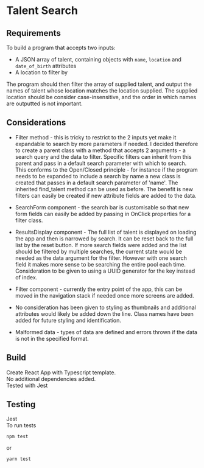 # Talent Search

## Requirements

To build a program that accepts two inputs:

- A JSON array of talent, containing objects with `name`, `location` and `date_of_birth` attributes
- A location to filter by

The program should then filter the array of supplied talent, and output the names of talent whose location matches the location supplied. The supplied location should be consider case-insensitive, and the order in which names are outputted is not important.

## Considerations

* Filter method - this is tricky to restrict to the 2 inputs yet make it expandable to search by more parameters if needed. I decided therefore to create a parent class with a method that accepts 2 arguments - a search query and the data to filter. Specific filters can inherit from this parent and pass in a default search parameter with which to search. This conforms to the Open/Closed principle - for instance if the program needs to be expanded to include a search by name a new class is created that passes in a default search parameter of 'name'. The inherited find_talent method can be used as before. The benefit is new filters can easily be created if new attribute fields are added to the data.

* SearchForm component - the search bar is customisable so that new form fields can easily be added by passing in OnClick properties for a filter class.

* ResultsDisplay component - The full list of talent is displayed on loading the app and then is narrowed by search. It can be reset back to the full list by the reset button. If more search fields were added and the list should be filtered by multiple searches, the current state would be needed as the data argument for the filter. However with one search field it makes more sense to be searching the entire pool each time. Consideration to be given to using a UUID generator for the key instead of index.

* Filter component - currently the entry point of the app, this can be moved in the navigation stack if needed once more screens are added.

* No consideration has been given to styling as thumbnails and additional attributes would likely be added down the line. Class names have been added for future styling and identification.

* Malformed data - types of data are defined and errors thrown if the data is not in the specified format.

## Build

Create React App with Typescript template.    
No additional dependencies added.    
Tested with Jest

## Testing

Jest    
To run tests
````
npm test
````
or
````
yarn test
````



